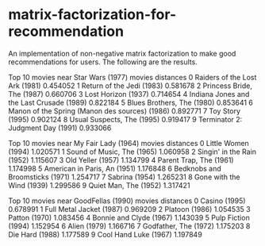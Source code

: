 # matrix-factorization-for-recommendation
An implementation of non-negative matrix factorization to make good recommendations for users.
The following are the results.

Top 10 movies near Star Wars (1977)
                                           movies  distances
0                  Raiders of the Lost Ark (1981)   0.454052
1                       Return of the Jedi (1983)   0.581678
2                      Princess Bride, The (1987)   0.660706
3                             Lost Horizon (1937)   0.714654
4       Indiana Jones and the Last Crusade (1989)   0.822184
5                      Blues Brothers, The (1980)   0.853641
6  Manon of the Spring (Manon des sources) (1986)   0.892771
7                                Toy Story (1995)   0.902124
8                      Usual Suspects, The (1995)   0.919417
9               Terminator 2: Judgment Day (1991)   0.933066




Top 10 movies near My Fair Lady (1964)
                            movies  distances
0              Little Women (1994)   1.020571
1       Sound of Music, The (1965)   1.060958
2       Singin' in the Rain (1952)   1.115607
3                Old Yeller (1957)   1.134799
4          Parent Trap, The (1961)   1.174998
5     American in Paris, An (1951)   1.176848
6  Bedknobs and Broomsticks (1971)   1.254717
7                   Sabrina (1954)   1.265231
8        Gone with the Wind (1939)   1.299586
9            Quiet Man, The (1952)   1.317421




Top 10 movies near GoodFellas (1990)
                     movies  distances
0             Casino (1995)   0.678991
1  Full Metal Jacket (1987)   0.969209
2            Platoon (1986)   1.054535
3             Patton (1970)   1.083456
4   Bonnie and Clyde (1967)   1.143039
5       Pulp Fiction (1994)   1.152954
6              Alien (1979)   1.166716
7     Godfather, The (1972)   1.175203
8           Die Hard (1988)   1.177589
9     Cool Hand Luke (1967)   1.197849



